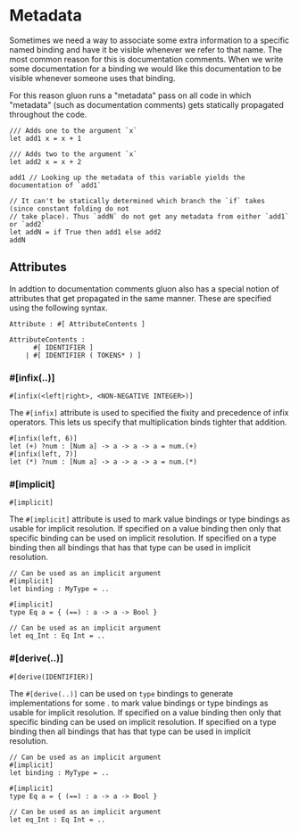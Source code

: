 # Metadata

Sometimes we need a way to associate some extra information to a specific named binding and have it be visible whenever we refer to that name. The most common reason for this is documentation comments. When we write some documentation for a binding we would like this documentation to be visible whenever someone uses that binding.

For this reason gluon runs a "metadata" pass on all code in which "metadata" (such as documentation comments) gets statically propagated throughout the code.

```f#
/// Adds one to the argument `x`
let add1 x = x + 1

/// Adds two to the argument `x`
let add2 x = x + 2

add1 // Looking up the metadata of this variable yields the documentation of `add1`

// It can't be statically determined which branch the `if` takes (since constant folding do not
// take place). Thus `addN` do not get any metadata from either `add1` or `add2`
let addN = if True then add1 else add2
addN
```


## Attributes

In addtion to documentation comments gluon also has a special notion of attributes that get propagated in the same manner. These are specified using the following syntax.

```
Attribute : #[ AttributeContents ]

AttributeContents :
      #[ IDENTIFIER ]
    | #[ IDENTIFIER ( TOKENS* ) ]
```

### #[infix(..)]

```f#
#[infix(<left|right>, <NON-NEGATIVE INTEGER>)]
```

The `#[infix]` attribute is used to specified the fixity and precedence of infix operators. This lets us specify that multiplication binds tighter that addition.

```f#
#[infix(left, 6)]
let (+) ?num : [Num a] -> a -> a -> a = num.(+)
#[infix(left, 7)]
let (*) ?num : [Num a] -> a -> a -> a = num.(*)
```


### #[implicit]

```f#
#[implicit]
```

The `#[implicit]` attribute is used to mark value bindings or type bindings as usable for implicit resolution. If specified on a value binding then only that specific binding can be used on implicit resolution. If specified on a type binding then all bindings that has that type can be used in implicit resolution.

```
// Can be used as an implicit argument
#[implicit]
let binding : MyType = ..

#[implicit]
type Eq a = { (==) : a -> a -> Bool }

// Can be used as an implicit argument
let eq_Int : Eq Int = ..
```


### #[derive(..)]

```f#
#[derive(IDENTIFIER)]
```

The `#[derive(..)]` can be used on `type` bindings to generate implementations for some .
to mark value bindings or type bindings as usable for implicit resolution. If specified on a value binding then only that specific binding can be used on implicit resolution. If specified on a type binding then all bindings that has that type can be used in implicit resolution.

```
// Can be used as an implicit argument
#[implicit]
let binding : MyType = ..

#[implicit]
type Eq a = { (==) : a -> a -> Bool }

// Can be used as an implicit argument
let eq_Int : Eq Int = ..
```
